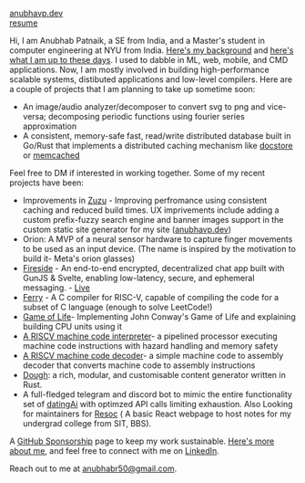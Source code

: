 [anubhavp.dev](https://anubhavp.dev/)  
[resume](https://anubhavp.dev/resume.pdf)

Hi, I am Anubhab Patnaik, a SE from India, and a Master's student in computer engineering at NYU from India. [Here's my background](https://anubhavp.dev/journey.html) and [here's what I am up to these days](https://anubhavp.dev/current.html). I used to dabble in ML, web, mobile, and CMD applications. Now, I am mostly involved in building high-performance scalable systems, distibuted applications and low-level compilers. Here are a couple of projects that I am planning to take up sometime soon:

- An image/audio analyzer/decomposer to convert svg to png and vice-versa; decomposing periodic functions using fourier series approximation
- A consistent, memory-safe fast, read/write distributed database built in Go/Rust that implements a distributed caching mechanism like [docstore](https://www.uber.com/en-IN/blog/how-uber-serves-over-40-million-reads-per-second-using-an-integrated-cache/) or [memcached](https://memcached.org/)

Feel free to DM if interested in working together. Some of my recent projects have been:

- Improvements in [Zuzu](https://github.com/anubhavp-dev/zuzu) - Improving perfromance using consistent caching and reduced build times. UX imprivements include adding a custom prefix-fuzzy search engine and banner images support in the custom static site generator for my site ([anubhavp.dev](https://anubhavp.dev/))
- Orion: A MVP of a neural sensor hardware to capture finger movements to be used as an input device. (The name is inspired by the motivation to build it- Meta's orion glasses)
- [Fireside](https://anubhavpgit/fireside) - An end-to-end encrypted, decentralized chat app built with GunJS & Svelte, enabling low-latency, secure, and ephemeral messaging. - [Live](https://anubhavp.dev/fireside)
- [Ferry](https://github.com/anubhavp-dev/ferry) - A C compiler for RISC-V, capable of compiling the code for a subset of C language (enough to solve LeetCode!)
- [Game of Life](https://anubhavp.dev/blog/gameoflife.html)- Implementing John Conway's Game of Life and explaining building CPU units using it
- [A RISCV machine code interpreter](https://anubhavp.dev/blog/hacktoberfest)-  a pipelined processor executing machine code instructions with hazard handling and memory safety
- [A RISCV machine code decoder](https://anubhavp.dev/barney)-  a simple machine code to assembly decoder that converts machine code to assembly instructions
- [Dough](https://github.com/anubhavp-dev/dough): a rich, modular, and customisable content generator written in Rust.
- A full-fledged telegram and discord bot to mimic the entire functionality set of [datingAi](datingai.pro) with optimzed API calls limiting exhaustion.
Also Looking for maintainers for [Resoc](https://resoc.in) ( A basic React webpage to host notes for my undergrad college from SIT, BBS).

A [GitHub Sponsorship](https://github.com/sponsors/muttonbiryani69/) page to keep my work sustainable. [Here's more about me](https://anubhavp.dev/about.html), and feel free to connect with me on [LinkedIn](https://www.linkedin.com/in/anubhabpatnaik/).

Reach out to me at <anubhabr50@gmail.com>.
